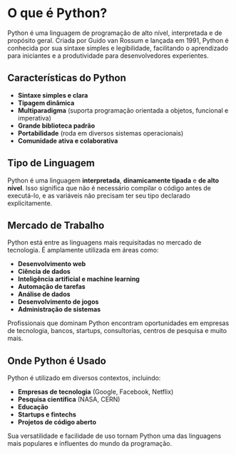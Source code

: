 # O que é Python?

Python é uma linguagem de programação de alto nível, interpretada e de propósito geral. Criada por Guido van Rossum e lançada em 1991, Python é conhecida por sua sintaxe simples e legibilidade, facilitando o aprendizado para iniciantes e a produtividade para desenvolvedores experientes.

## Características do Python

- **Sintaxe simples e clara**
- **Tipagem dinâmica**
- **Multiparadigma** (suporta programação orientada a objetos, funcional e imperativa)
- **Grande biblioteca padrão**
- **Portabilidade** (roda em diversos sistemas operacionais)
- **Comunidade ativa e colaborativa**

## Tipo de Linguagem

Python é uma linguagem **interpretada**, **dinamicamente tipada** e **de alto nível**. Isso significa que não é necessário compilar o código antes de executá-lo, e as variáveis não precisam ter seu tipo declarado explicitamente.

## Mercado de Trabalho

Python está entre as linguagens mais requisitadas no mercado de tecnologia. É amplamente utilizada em áreas como:

- **Desenvolvimento web**
- **Ciência de dados**
- **Inteligência artificial e machine learning**
- **Automação de tarefas**
- **Análise de dados**
- **Desenvolvimento de jogos**
- **Administração de sistemas**

Profissionais que dominam Python encontram oportunidades em empresas de tecnologia, bancos, startups, consultorias, centros de pesquisa e muito mais.

## Onde Python é Usado

Python é utilizado em diversos contextos, incluindo:

- **Empresas de tecnologia** (Google, Facebook, Netflix)
- **Pesquisa científica** (NASA, CERN)
- **Educação**
- **Startups e fintechs**
- **Projetos de código aberto**

Sua versatilidade e facilidade de uso tornam Python uma das linguagens mais populares e influentes do mundo da programação.
